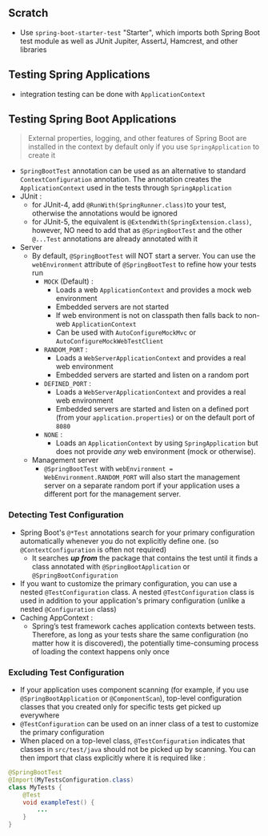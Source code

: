 
## Scratch
- Use `spring-boot-starter-test` "Starter", which imports both Spring Boot test module as well as JUnit Jupiter, AssertJ, Hamcrest, and other libraries

## Testing Spring Applications
- integration testing can be done with `ApplicationContext`

## Testing Spring Boot Applications
> External properties, logging, and other features of Spring Boot are installed in the context by default only if you use `SpringApplication` to create it
- `SpringBootTest` annotation can be used as an alternative to standard `ContextConfiguration` annotation. The annotation creates the `ApplicationContext` used in the tests through `SpringApplication`
- JUnit : 
	- for JUnit-4, add `@RunWith(SpringRunner.class)`to your test, otherwise the annotations would be ignored
	- for JUnit-5, the equivalent is `@ExtendWith(SpringExtension.class)`, however, NO need to add that as `@SpringBootTest` and the other `@...Test` annotations are already annotated with it
- Server
	- By default, `@SpringBootTest` will NOT start a server. You can use the `webEnvironment` attribute of `@SpringBootTest` to refine how your tests run
		- `MOCK` (Default) :
			- Loads a web `ApplicationContext` and provides a mock web environment
			- Embedded servers are not started
			- If web environment is not on classpath then falls back to non-web `ApplicationContext`
			- Can be used with `AutoConfigureMockMvc` or `AutoConfigureMockWebTestClient` 
		- `RANDOM_PORT` : 
			- Loads a `WebServerApplicationContext` and provides a real web environment
			- Embedded servers are started and listen on a random port
		- `DEFINED_PORT` :
			- Loads a `WebServerApplicationContext` and provides a real web environment
			- Embedded servers are started and listen on a defined port (from your `application.properties`) or on the default port of `8080`
		- `NONE` : 
			- Loads an `ApplicationContext` by using `SpringApplication` but does not provide _any_ web environment (mock or otherwise).
	- Management server 
		- `@SpringBootTest` with `webEnvironment = WebEnvironment.RANDOM_PORT` will also start the management server on a separate random port if your application uses a different port for the management server.

### Detecting Test Configuration
- Spring Boot's `@*Test` annotations search for your primary configuration automatically whenever you do not explicitly define one. (so `@ContextConfiguration` is often not required)
	- It searches ***up from*** the package that contains the test until it finds a class annotated with `@SpringBootApplication` or `@SpringBootConfiguration`
- If you want to customize the primary configuration, you can use a nested `@TestConfiguration` class. A nested `@TestConfiguration` class is used in addition to your application's primary configuration (unlike a nested `@Configuration` class)
- Caching AppContext : 
	- Spring’s test framework caches application contexts between tests. Therefore, as long as your tests share the same configuration (no matter how it is discovered), the potentially time-consuming process of loading the context happens only once

### Excluding Test Configuration
- If your application uses component scanning (for example, if you use `@SpringBootApplication` or `@ComponentScan`), top-level configuration classes that you created only for specific tests get picked up everywhere
- `@TestConfiguration` can be used on an inner class of a test to customize the primary configuration
- When placed on a top-level class, `@TestConfiguration` indicates that classes in `src/test/java` should not be picked up by scanning. You can then import that class explicitly where it is required like : 
```java
@SpringBootTest
@Import(MyTestsConfiguration.class)
class MyTests {
    @Test
    void exampleTest() {
        ...
    }
}
```